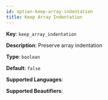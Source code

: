 ```yaml
---
id: option-keep-array-indentation
title: Keep Array Indentation
---
```

**Key**: `keep_array_indentation`

**Description**: Preserve array indentation

**Type**: `boolean`

**Default**: `false`

**Supported Languages**: 

**Supported Beautifiers**: 
